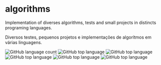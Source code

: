 # algorithms

Implementation of diverses algorithms, tests and small projects in distincts programing languages.

Diversos testes, pequenos projetos e implementações de algorítmos em várias linguagens.


![GitHub language count](https://img.shields.io/github/languages/count/GustavoAdolfo/algorithms?style=plastic)
![GitHub top language](https://img.shields.io/github/languages/top/GustavoAdolfo/algorithms?style=plastic)
![GitHub top language](https://img.shields.io/github/repo-size/GustavoAdolfo/algorithms?style=plastic)
![GitHub top language](https://img.shields.io/github/last-commit/GustavoAdolfo/algorithms?style=plastic)
![GitHub top language](https://img.shields.io/badge/made%20by-GustavoAdolfo-%20?style=plastic)
![GitHub top language](https://img.shields.io/github/license/GustavoAdolfo/algorithms?style=plastic)
